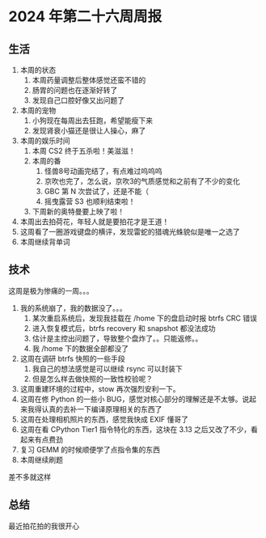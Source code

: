 # 2024 年第二十六周周报

## 生活

1. 本周的状态
    1. 本周药量调整后整体感觉还蛮不错的
    2. 肠胃的问题也在逐渐好转了
    3. 发现自己口腔好像又出问题了
2. 本周的宠物
    1. 小狗现在每周出去狂跑，希望能瘦下来
    2. 发现肾衰小猫还是很让人操心，麻了
3. 本周的娱乐时间
    1. 本周 CS2 终于五杀啦！美滋滋！
    2. 本周的番
        1. 怪兽8号动画完结了，有点难过呜呜呜
        2. 京吹也完了，怎么说，京吹3的气质感觉和之前有了不少的变化
        3. GBC 第 N 次尝试了，还是不能（
        4. 摇曳露营 S3 也顺利结束啦！
    3. 下周新的奥特曼要上映了啦！
4. 本周出去拍荷花，年轻人就是要拍花才是王道！
5. 这周看了一圈游戏键盘的横评，发现雷蛇的猎魂光蛛貌似是唯一之选了
6. 本周继续背单词

## 技术

这周是极为惨痛的一周。。。

1. 我的系统崩了，我的数据没了。。。
    1. 某次重启系统后，发现我挂载在 /home 下的盘启动时报 btrfs CRC 错误
    2. 进入恢复模式后，btrfs recovery 和 snapshot 都没法成功
    3. 估计是主控出问题了，导致整个盘炸了。。只能返修。。
    4. 我 /home 下的数据全部都没了
2. 这周在调研 btrfs 快照的一些手段
    1. 我自己的想法感觉是可以继续 rsync 可以封装下
    2. 但是怎么样去做快照的一致性校验呢？
3. 这周重建环境的过程中，stow 再次强烈安利一下。
4. 这周在修 Python 的一些小 BUG，感觉对核心部分的理解还是不太够。说起来我得认真的去补一下编译原理相关的东西了
5. 这周在处理相机照片的东西，感觉我快成 EXIF 懂哥了
6. 这周在看 CPython Tier1 指令特化的东西，这块在 3.13 之后又改了不少，看起来有点费劲
7. 复习 GEMM 的时候顺便学了点指令集的东西
8. 本周继续刷题

差不多就这样

## 总结

最近拍花拍的我很开心
